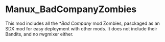 # Manux_BadCompanyZombies
This mod includes all the **Bad Company* mod Zombies, pasckaged as an SDX mod for easy deployment with other mods.
It does not include their Bandits, and no rwgmixer either.

	

